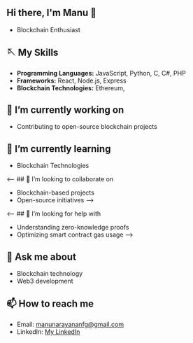 ## Hi there, I'm Manu 👋
- Blockchain Enthusiast

## 🪡 My Skills
- **Programming Languages:** JavaScript, Python, C, C#, PHP
- **Frameworks:** React, Node.js, Express
- **Blockchain Technologies:** Ethereum, 

## 🔭 I’m currently working on
- Contributing to open-source blockchain projects

## 🌱 I’m currently learning
- Blockchain Technologies

<-- ## 👯 I’m looking to collaborate on
- Blockchain-based projects
- Open-source initiatives -->

<-- ## 🤔 I’m looking for help with
- Understanding zero-knowledge proofs
- Optimizing smart contract gas usage -->

## 💬 Ask me about
- Blockchain technology
- Web3 development

## 📫 How to reach me
- Email: [manunarayananfg@gmail.com](manunarayananfg@gmail.com)
- LinkedIn: [My LinkedIn](https://www.linkedin.com/in/manu-narayanan07/)




